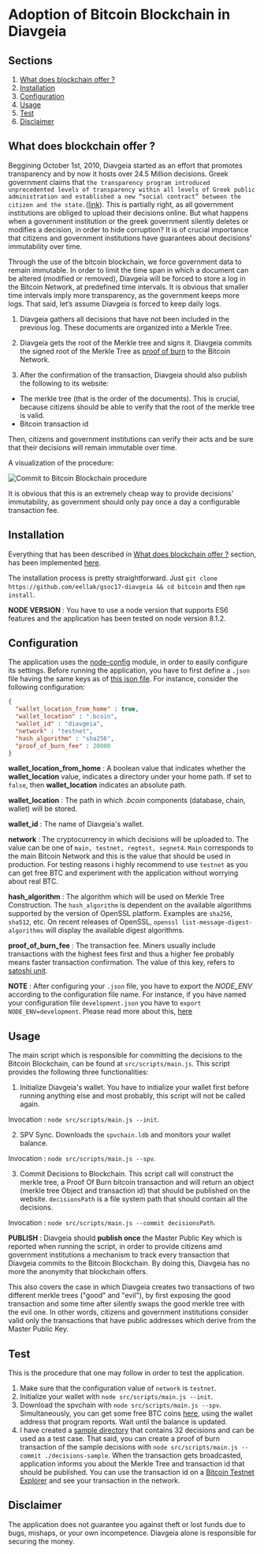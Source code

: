 Adoption of Bitcoin Blockchain in Diavgeia
====

Sections
-------
1. [What does blockchain offer ?](#what-does-blockchain-offer-)
2. [Installation](#installation)
3. [Configuration](#configuration)
4. [Usage](#usage)
5. [Test](#test)
6. [Disclaimer](#disclaimer)

What does blockchain offer ?
---------------------------

Beggining October 1st, 2010, Diavgeia started as an effort that promotes transparency and by now it hosts over 24.5 Million decisions. Greek government claims that `the transparency program introduced unprecedented levels of transparency within all levels of Greek public administration and established a new “social contract” between the citizen and the state.`([link](https://diavgeia.gov.gr/en)). This is partially right, as all government institutions are obliged to upload their decisions online. But what happens when a government institution or the greek government silently deletes or modifies a decision, in order to hide corruption?  It is of crucial importance that citizens and government institutions have guarantees about decisions' immutability over time.

Through the use of the bitcoin blockchain, we force government data to remain immutable. In order to limit the time span in which a document can be altered (modified or removed), Diavgeia will be forced to store a log in the Bitcoin Network, at predefined time intervals. It is obvious that smaller time intervals imply more transparency, as the government keeps more logs. That said, let’s assume Diavgeia is forced to keep daily logs.

1. Diavgeia gathers all decisions that have not been included in the previous log. These documents are organized into a Merkle Tree.

2. Diavgeia gets the root of the Merkle tree and signs it. Diavgeia commits the signed root of the Merkle Tree as [proof of burn](https://en.bitcoin.it/wiki/Proof_of_burn) to the Bitcoin Network.

3. After the confirmation of the transaction, Diavgeia should also publish the following to its website:
  - The merkle tree (that is the order of the documents). This is crucial, because citizens should be able to verify that the root of the merkle tree is valid.
  - Bitcoin transaction id

Then, citizens and government institutions can verify their acts and be sure that their decisions will remain immutable over time.

A visualization of the procedure:

![Commit to Bitcoin Blockchain procedure](https://image.ibb.co/fH0Nca/Drawing_2.jpg)

It is obvious that this is an extremely cheap way to provide decisions' immutability, as government should only pay once a day a configurable transaction fee.

Installation
------------

Everything that has been described in [What does blockchain offer ?](#what-does-blockchain-offer-) section, has been implemented [here](https://github.com/eellak/gsoc17-diavgeia/tree/master/bitcoin).

The installation process is pretty straightforward. Just `git clone https://github.com/eellak/gsoc17-diavgeia && cd bitcoin` and then `npm install`.

**NODE VERSION** : You have to use a node version that supports ES6 features and the application has been tested on node version 8.1.2.

Configuration
-------------

The application uses the [node-config](https://github.com/lorenwest/node-config) module, in order to easily configure its settings. Before running the application, you have to first define a `.json` file having the same keys as of [this json file](https://github.com/eellak/gsoc17-diavgeia/blob/master/bitcoin/config/development.json). For instance, consider the following configuration:

```json
{
  "wallet_location_from_home" : true,
  "wallet_location" : ".bcoin",
  "wallet_id" : "diavgeia",
  "network" : "testnet",
  "hash_algorithm" : "sha256",
  "proof_of_burn_fee" : 20000
}
```

**wallet_location_from_home** : A boolean value that indicates whether the **wallet_location** value, indicates a directory under your home path. If set to `false`, then **wallet_location** indicates an absolute path.

**wallet_location** : The path in which *.bcoin* components (database, chain, wallet) will be stored.

**wallet_id** : The name of Diavgeia's wallet.

**network** : The cryptocurrency in which decisions will be uploaded to. The value can be one of `main, testnet, regtest, segnet4`. `Main` corresponds to the main Bitcoin Network and this is the value that should be used in production. For testing reasons i highly recommend to use `testnet` as you can get free BTC and experiment with the application without worrying about real BTC.

**hash_algorithm** : The algorithm which will be used on Merkle Tree Construction. The `hash_algorithm` is dependent on the available algorithms supported by the version of OpenSSL platform. Examples are `sha256`, `sha512`, etc. On recent releases of OpenSSL, `openssl list-message-digest-algorithms` will display the available digest algorithms.

**proof_of_burn_fee** : The transaction fee. Miners usually include transactions with the highest fees first and thus a higher fee probably means faster transaction confirmation. The value of this key, refers to [satoshi unit](https://en.bitcoin.it/wiki/Satoshi_(unit)).

**NOTE** : After configuring your `.json` file, you have to export the *NODE_ENV* according to the configuration file name. For instance, if you have named your configuration file `development.json` you have to `export NODE_ENV=development`. Please read more about this, [here](https://github.com/lorenwest/node-config/wiki/Environment-Variables)

Usage
-----

The main script which is responsible for committing the decisions to the Bitcoin Blockchain, can be found at `src/scripts/main.js`. This script provides the following three functionalities:

1. Initialize Diavgeia's wallet. You have to initialize your wallet first before running anything else and most probably, this script will not be called again.

Invocation : `node src/scripts/main.js --init`.

2. SPV Sync. Downloads the `spvchain.ldb` and monitors your wallet balance.

Invocation : `node src/scripts/main.js --spv`.

3. Commit Decisions to Blockchain. This script call will construct the merkle tree, a Proof Of Burn bitcoin transaction and will return an object (merkle tree Object and transaction id) that should be published on the website. `decisionsPath` is a file system path that should contain all the decisions.

Invocation : `node src/scripts/main.js --commit decisionsPath`.

**PUBLISH** : Diavgeia should **publish once** the Master Public Key which is reported when running the script, in order to provide citizens amd government institutions a mechanism to track every transaction that Diavgeia commits to the Bitcoin Blockchain. By doing this, Diavgeia has no more the anonymity that blockchain offers.

This also covers the case in which Diavgeia creates two transactions of two different merkle trees ("good" and "evil"), by first exposing the good transaction and some time after silently swaps the good merkle tree with the evil one. In other words, citizens and government institutions consider valid only the transactions that have public addresses which derive from the Master Public Key.

Test
-----

This is the procedure that one may follow in order to test the application.

1. Make sure that the configuration value of `network` is `testnet`.
2. Initialize your wallet with `node src/scripts/main.js --init`.
3. Download the spvchain with `node src/scripts/main.js --spv`. Simultaneously, you can get some free BTC coins [here](https://testnet.coinfaucet.eu/en/), using the wallet address that program reports. Wait until the balance is updated.
4. I have created a [sample directory](https://github.com/eellak/gsoc17-diavgeia/tree/master/bitcoin/decisions-sample) that contains 32 decisions and can be used as a test case. That said, you can create a proof of burn transaction of the sample decisions with `node src/scripts/main.js --commit ./decisions-sample`. When the transaction gets broadcasted, application informs you about the Merkle Tree and transaction id that should be published. You can use the transaction id on a [Bitcoin Testnet Explorer](https://live.blockcypher.com/btc-testnet/) and see your transaction in the network.

Disclaimer
----------

The application does not guarantee you against theft or lost funds due to bugs, mishaps, or your own incompetence. Diavgeia alone is responsible for securing the money.